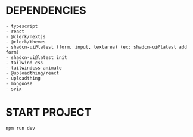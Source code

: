 # DEPENDENCIES
    - typescript
    - react
    - @clerk/nextjs
    - @clerk/themes
    - shadcn-ui@latest (form, input, textarea) (ex: shadcn-ui@latest add form)
    - shadcn-ui@latest init
    - tailwind css
    - tailwindcss-animate
    - @uploadthing/react
    - uploadthing
    - mongoose
    - svix
    
# START PROJECT
    npm run dev